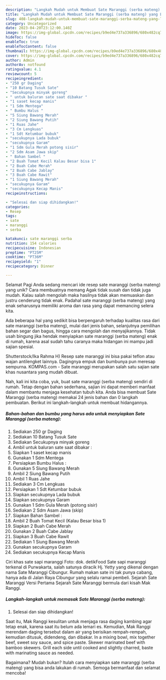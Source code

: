```yaml
---
description: "Langkah Mudah untuk Membuat Sate Maranggi (serba mateng) yang Lezat, Mantap"
title: "Langkah Mudah untuk Membuat Sate Maranggi (serba mateng) yang Lezat, Mantap"
slug: 408-langkah-mudah-untuk-membuat-sate-maranggi-serba-mateng-yang-lezat-mantap
category: Uncategorized
date: 2023-04-20T23:12:00.140Z
image: https://img-global.cpcdn.com/recipes/b9ed4e737a336896/680x482cq70/sate-maranggi-serba-mateng-foto-resep-utama.jpg
hideToc: false
enableToc: true
enableTocContent: false
thumbnail: https://img-global.cpcdn.com/recipes/b9ed4e737a336896/680x482cq70/sate-maranggi-serba-mateng-foto-resep-utama.jpg
cover: https://img-global.cpcdn.com/recipes/b9ed4e737a336896/680x482cq70/sate-maranggi-serba-mateng-foto-resep-utama.jpg
author: Admin
authorAv: notfound
ratingvalue: 4.1
reviewcount: 5
recipeingredient:
- "250 gr Daging"
- "10 Batang Tusuk Sate"
- "Secukupnya minyak goreng"
- " untuk baluran sate saat dibakar "
- "1 saset kecap manis"
- "1 Sdm Mentega"
- " Bumbu Halus "
- "5 Siung Bawang Merah"
- "2 Siung Bawang Putih"
- "1 Ruas Jahe"
- "3 Cm Lengkuas"
- "1 Sdt Ketumbar bubuk"
- "secukupnya Lada bubuk"
- "secukupnya Garam"
- "1 Sdm Gula Merah potong sisir"
- "2 Sdm Asam Jawa skip"
- " Bahan Sambel "
- "2 Buah Tomat Kecil Kalau Besar bisa 1"
- "2 Buah Cabe Merah"
- "2 Buah Cabe Jablay"
- "3 Buah Cabe Rawit"
- "1 Siung Bawang Merah"
- "secukupnya Garam"
- "secukupnya Kecap Manis"
recipeinstructions:

- "Selesai dan siap dihidangkan!"
categories:
- Resep
tags:
- sate
- maranggi
- serba

katakunci: sate maranggi serba 
nutrition: 154 calories
recipecuisine: Indonesian
preptime: "PT25M"
cooktime: "PT36M"
recipeyield: "1"
recipecategory: Dinner

---
```



Selamat Pagi Anda sedang mencari ide resep sate maranggi (serba mateng) yang unik? Cara membuatnya memang Agak tidak susah dan tidak juga mudah. Kalau salah mengolah maka hasilnya tidak akan memuaskan dan justru cenderung tidak enak. Padahal sate maranggi (serba mateng) yang enak seharusnya memiliki aroma dan rasa yang dapat memancing selera kita.


Ada beberapa hal yang sedikit bisa berpengaruh terhadap kualitas rasa dari sate maranggi (serba mateng), mulai dari jenis bahan, selanjutnya pemilihan bahan segar dan bagus, hingga cara mengolah dan menyajikannya. Tidak usah bingung jika hendak menyiapkan sate maranggi (serba mateng) enak di rumah, karena asal sudah tahu caranya maka hidangan ini mampu jadi sajian spesial.

Shutterstock/Ika Rahma H) Resep sate maranggi ini bisa pakai teflon atau wajan antilengket lainnya. Dagingnya empuk dan bumbunya pun meresap sempurna. KOMPAS.com - Sate maranggi merupakan salah satu sajian sate khas nusantara yang mudah dibuat.


Nah, kali ini kita coba, yuk, buat sate maranggi (serba mateng) sendiri di rumah. Tetap dengan bahan sederhana, sajian ini dapat memberi manfaat dalam membantu menjaga kesehatan tubuh kita. Anda bisa membuat Sate Maranggi (serba mateng) memakai 24 jenis bahan dan 0 langkah pembuatan. Berikut ini langkah-langkah untuk membuat hidangannya.

<!--inarticleads1-->

##### Bahan-bahan dan bumbu yang harus ada untuk menyiapkan Sate Maranggi (serba mateng):

1. Sediakan 250 gr Daging
1. Sediakan 10 Batang Tusuk Sate
1. Sediakan Secukupnya minyak goreng
1. Ambil  untuk baluran sate saat dibakar :
1. Siapkan 1 saset kecap manis
1. Gunakan 1 Sdm Mentega
1. Persiapkan  Bumbu Halus :
1. Gunakan 5 Siung Bawang Merah
1. Ambil 2 Siung Bawang Putih
1. Ambil 1 Ruas Jahe
1. Sediakan 3 Cm Lengkuas
1. Persiapkan 1 Sdt Ketumbar bubuk
1. Siapkan secukupnya Lada bubuk
1. Siapkan secukupnya Garam
1. Gunakan 1 Sdm Gula Merah (potong sisir)
1. Sediakan 2 Sdm Asam Jawa (skip)
1. Siapkan  Bahan Sambel :
1. Ambil 2 Buah Tomat Kecil (Kalau Besar bisa 1)
1. Siapkan 2 Buah Cabe Merah
1. Gunakan 2 Buah Cabe Jablay
1. Siapkan 3 Buah Cabe Rawit
1. Sediakan 1 Siung Bawang Merah
1. Gunakan secukupnya Garam
1. Sediakan secukupnya Kecap Manis


Ciri khas sate sapi maranggi Foto: dok. detikFood Sate sapi maranggi terkenal di Purwakarta, salah satunya diracik Hj. Yetty yang dikenal dengan nama Sate Maranggi Cibungur. Rumah makan sate ini tak punya cabang, hanya ada di Jalan Raya Cibungur yang selalu ramai pembeli. Sejarah Sate Maranggi Versi Pertama Sejarah Sate Maranggi bermula dari kisah Mak Ranggi. 

<!--inarticleads2-->

##### Langkah-langkah untuk memasak Sate Maranggi (serba mateng):


1. Selesai dan siap dihidangkan!

Saat itu, Mak Ranggi kesulitan untuk menjaga rasa daging kambing agar tetap enak, karena saat itu belum ada lemari es. Kemudian, Mak Ranggi merendam daging tersebut dalam air yang berisikan rempah-rempah, kemudian ditusuk, didendeng, dan dibakar. In a mixing bowl, mix together beef, sweet soy sauce, and spice paste. Skewer marinated beef with bamboo skewers. Grill each side until cooked and slightly charred, baste with marinating sauce as needed. 

Bagaimana? Mudah bukan? Itulah cara menyiapkan sate maranggi (serba mateng) yang bisa anda lakukan di rumah. Semoga bermanfaat dan selamat mencoba!
